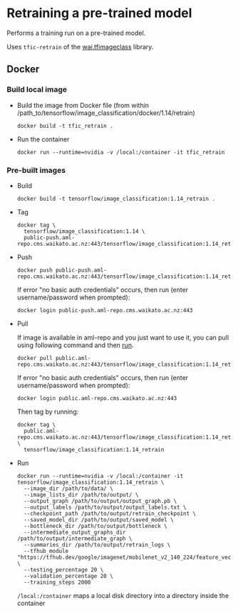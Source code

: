 # Retraining a pre-trained model

Performs a training run on a pre-trained model.

Uses `tfic-retrain` of the [wai.tfimageclass](https://pypi.org/project/wai.tfimageclass/)
library.

## Docker

### Build local image

* Build the image from Docker file (from within /path_to/tensorflow/image_classification/docker/1.14/retrain)

  ```commandline
  docker build -t tfic_retrain .
  ```

* Run the container

  ```commandline
  docker run --runtime=nvidia -v /local:/container -it tfic_retrain
  ```

### Pre-built images

* Build

  ```commandline
  docker build -t tensorflow/image_classification:1.14_retrain .
  ```
  
* Tag

  ```commandline
  docker tag \
    tensorflow/image_classification:1.14 \
    public-push.aml-repo.cms.waikato.ac.nz:443/tensorflow/image_classification:1.14_retrain
  ```
  
* Push

  ```commandline
  docker push public-push.aml-repo.cms.waikato.ac.nz:443/tensorflow/image_classification:1.14_retrain
  ```
  If error "no basic auth credentials" occurs, then run (enter username/password when prompted):
  
  ```commandline
  docker login public-push.aml-repo.cms.waikato.ac.nz:443
  ```
  
* Pull

  If image is available in aml-repo and you just want to use it, you can pull using following command and then [run](#run).

  ```commandline
  docker pull public.aml-repo.cms.waikato.ac.nz:443/tensorflow/image_classification:1.14_retrain
  ```
  If error "no basic auth credentials" occurs, then run (enter username/password when prompted):
  
  ```commandline
  docker login public.aml-repo.cms.waikato.ac.nz:443
  ```
  Then tag by running:
  
  ```commandline
  docker tag \
    public.aml-repo.cms.waikato.ac.nz:443/tensorflow/image_classification:1.14_retrain \
    tensorflow/image_classification:1.14_retrain
  ```

* <a name="run">Run</a>

  ```commandline
  docker run --runtime=nvidia -v /local:/container -it tensorflow/image_classification:1.14_retrain \
    --image_dir /path/to/data/ \
    --image_lists_dir /path/to/output/ \
    --output_graph /path/to/output/output_graph.pb \
    --output_labels /path/to/output/output_labels.txt \
    --checkpoint_path /path/to/output/retrain_checkpoint \
    --saved_model_dir /path/to/output/saved_model \
    --bottleneck_dir /path/to/output/bottleneck \
    --intermediate_output_graphs_dir /path/to/output/intermediate_graph \
    --summaries_dir /path/to/output/retrain_logs \
    --tfhub_module "https://tfhub.dev/google/imagenet/mobilenet_v2_140_224/feature_vector/3" \
    --testing_percentage 20 \
    --validation_percentage 20 \
    --training_steps 2000
  ```
  `/local:/container` maps a local disk directory into a directory inside the container

